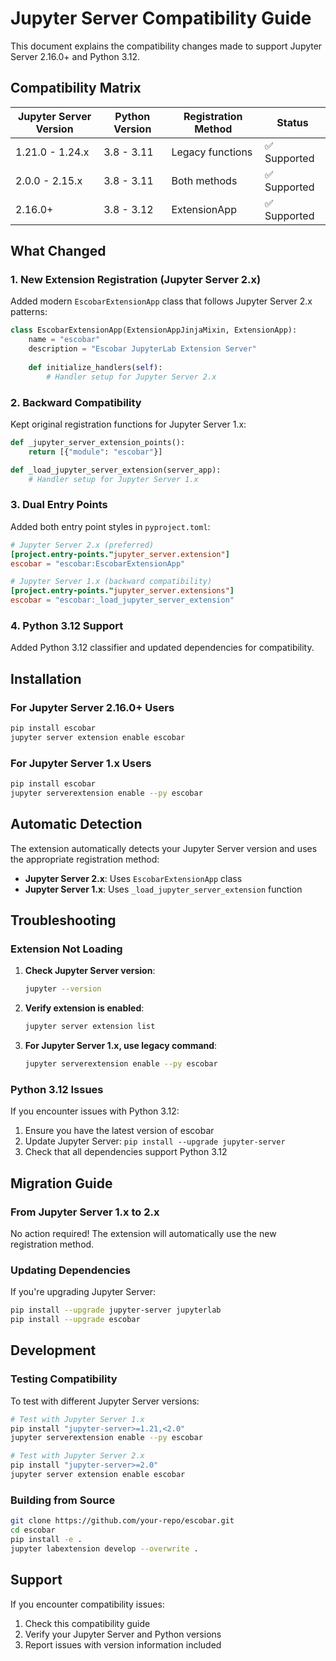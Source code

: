 # Jupyter Server Compatibility Guide

This document explains the compatibility changes made to support Jupyter Server 2.16.0+ and Python 3.12.

## Compatibility Matrix

| Jupyter Server Version | Python Version | Registration Method | Status |
|------------------------|----------------|-------------------|---------|
| 1.21.0 - 1.24.x       | 3.8 - 3.11     | Legacy functions  | ✅ Supported |
| 2.0.0 - 2.15.x        | 3.8 - 3.11     | Both methods      | ✅ Supported |
| 2.16.0+               | 3.8 - 3.12     | ExtensionApp      | ✅ Supported |

## What Changed

### 1. New Extension Registration (Jupyter Server 2.x)

Added modern `EscobarExtensionApp` class that follows Jupyter Server 2.x patterns:

```python
class EscobarExtensionApp(ExtensionAppJinjaMixin, ExtensionApp):
    name = "escobar"
    description = "Escobar JupyterLab Extension Server"
    
    def initialize_handlers(self):
        # Handler setup for Jupyter Server 2.x
```

### 2. Backward Compatibility

Kept original registration functions for Jupyter Server 1.x:

```python
def _jupyter_server_extension_points():
    return [{"module": "escobar"}]

def _load_jupyter_server_extension(server_app):
    # Handler setup for Jupyter Server 1.x
```

### 3. Dual Entry Points

Added both entry point styles in `pyproject.toml`:

```toml
# Jupyter Server 2.x (preferred)
[project.entry-points."jupyter_server.extension"]
escobar = "escobar:EscobarExtensionApp"

# Jupyter Server 1.x (backward compatibility)
[project.entry-points."jupyter_server.extensions"]
escobar = "escobar:_load_jupyter_server_extension"
```

### 4. Python 3.12 Support

Added Python 3.12 classifier and updated dependencies for compatibility.

## Installation

### For Jupyter Server 2.16.0+ Users

```bash
pip install escobar
jupyter server extension enable escobar
```

### For Jupyter Server 1.x Users

```bash
pip install escobar
jupyter serverextension enable --py escobar
```

## Automatic Detection

The extension automatically detects your Jupyter Server version and uses the appropriate registration method:

- **Jupyter Server 2.x**: Uses `EscobarExtensionApp` class
- **Jupyter Server 1.x**: Uses `_load_jupyter_server_extension` function

## Troubleshooting

### Extension Not Loading

1. **Check Jupyter Server version**:
   ```bash
   jupyter --version
   ```

2. **Verify extension is enabled**:
   ```bash
   jupyter server extension list
   ```

3. **For Jupyter Server 1.x, use legacy command**:
   ```bash
   jupyter serverextension enable --py escobar
   ```

### Python 3.12 Issues

If you encounter issues with Python 3.12:

1. Ensure you have the latest version of escobar
2. Update Jupyter Server: `pip install --upgrade jupyter-server`
3. Check that all dependencies support Python 3.12

## Migration Guide

### From Jupyter Server 1.x to 2.x

No action required! The extension will automatically use the new registration method.

### Updating Dependencies

If you're upgrading Jupyter Server:

```bash
pip install --upgrade jupyter-server jupyterlab
pip install --upgrade escobar
```

## Development

### Testing Compatibility

To test with different Jupyter Server versions:

```bash
# Test with Jupyter Server 1.x
pip install "jupyter-server>=1.21,<2.0"
jupyter serverextension enable --py escobar

# Test with Jupyter Server 2.x
pip install "jupyter-server>=2.0"
jupyter server extension enable escobar
```

### Building from Source

```bash
git clone https://github.com/your-repo/escobar.git
cd escobar
pip install -e .
jupyter labextension develop --overwrite .
```

## Support

If you encounter compatibility issues:

1. Check this compatibility guide
2. Verify your Jupyter Server and Python versions
3. Report issues with version information included
